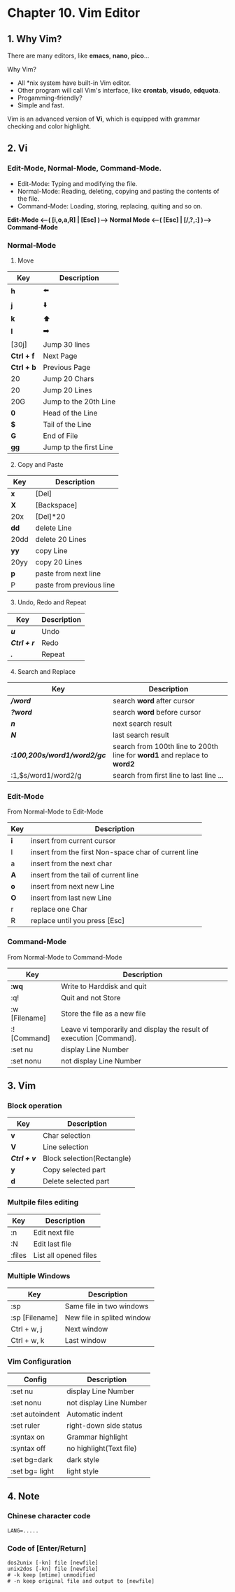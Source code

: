 # Chapter 10. Vim Editor
## 1. Why Vim?

There are many editors, like __emacs__, __nano__, __pico__...

Why Vim?

- All *nix system have built-in Vim editor.
- Other program will call Vim's interface, like __crontab__, __visudo__, __edquota__. 
- Progamming-friendly?
- Simple and fast.

Vim is an advanced version of **Vi**, which is equipped with grammar checking and color highlight.

## 2. Vi

### Edit-Mode, Normal-Mode, Command-Mode.

- Edit-Mode: Typing and modifying the file.
- Normal-Mode: Reading, deleting, copying and pasting the contents of the file.
- Command-Mode: Loading, storing, replacing, quiting and so on.

**Edit-Mode <--( [i,o,a,R] | [Esc] )--> Normal Mode <--( [Esc] | [/,?,:] )--> Command-Mode**

### Normal-Mode

1. Move

| Key         | Description |
| ----------- | ----------- |
| **h** | :arrow_left:  |
| **j** | :arrow_down:  |
| **k** | :arrow_up:    |
| **l** | :arrow_right: |
| [30j] | Jump 30 lines |
| **Ctrl + f** | Next Page |
| **Ctrl + b** | Previous Page |
| 20<Space> | Jump 20 Chars |
| 20<Enter> | Jump 20 Lines |
| 20G | Jump to the 20th Line |
| **0** | Head of the Line |
| **$** | Tail of the Line |
| **G** | End of File |
| **gg** | Jump tp the first Line |

2. Copy and Paste

| Key         | Description |
| ----------- | ----------- |
| **x** | [Del] |
| **X** | [Backspace] |
| 20x | [Del]*20 |
| **dd** | delete Line |
| 20dd | delete 20 Lines |
| **yy** | copy Line |
| 20yy | copy 20 Lines |
| **p** | paste from next line |
| P | paste from previous line |

3. Undo, Redo and Repeat

| Key | Description |
| --- | ----------- |
| **_u_** | Undo |
| **_Ctrl + r_** | Redo |
| **_._** | Repeat |

4. Search and Replace

| Key | Description |
| --- | ----------- |
| **_/word_** | search **word** after cursor |
| **_?word_** | search **word** before cursor |
| **_n_** | next search result |
| **_N_** | last search result |
| **_:100,200s/word1/word2/gc_** | search from 100th line to 200th line for **word1** and replace to **word2** |
| :1,$s/word1/word2/g | search from first line to last line ... |

### Edit-Mode

From Normal-Mode to Edit-Mode

| Key | Description |
| --- | ----------- |
| **i** | insert from current cursor |
| I | insert from the first Non-space char of current line |
| a | insert from the next char |
| **A** | insert from the tail of current line |
| **o** | insert from next new Line |
| **O** | insert from last new Line |
| r | replace one Char |
| R | replace until you press [Esc] |

### Command-Mode

From Normal-Mode to Command-Mode

| Key | Description | 
| --- | ----------- |
| **:wq** | Write to Harddisk and quit |
| :q! | Quit and not Store |
| :w [Filename] | Store the file as a new file |
| :! [Command] | Leave vi temporarily and display the result of execution [Command]. |
| :set nu | display Line Number |
| :set nonu | not display Line Number |

## 3. Vim

### Block operation

| Key | Description |
| --- | ----------- |
| **v** | Char selection |
| **V** | Line selection |
| **_Ctrl + v_** | Block selection(Rectangle) |
| **y** | Copy selected part |
| **d** | Delete selected part |

### Multpile files editing

| Key | Description |
| --- | ----------- |
| :n | Edit next file |
| :N | Edit last file |
| :files | List all opened files |

### Multiple Windows

| Key | Description |
| --- | ----------- |
| :sp | Same file in two windows |
| :sp [Filename] | New file in splited window |
| Ctrl + w, j | Next window |
| Ctrl + w, k | Last window |

### Vim Configuration
| Config | Description |
| ------ | ----------- |
| :set nu | display Line Number |
| :set nonu | not display Line Number |
| :set autoindent | Automatic indent |
| :set ruler | right-down side status |
| :syntax on | Grammar highlight |
| :syntax off | no highlight(Text file) |
| :set bg=dark | dark style |
| :set bg= light | light style |

## 4. Note

### Chinese character code
```
LANG=.....
```
### Code of [Enter/Return]
```
dos2unix [-kn] file [newfile]
unix2dos [-kn] file [newfile]
# -k keep [mtime] unmodified 
# -n keep original file and output to [newfile]
```
